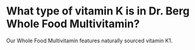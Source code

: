 # What type of vitamin K is in Dr. Berg Whole Food Multivitamin?

Our Whole Food Multivitamin features naturally sourced vitamin K1.